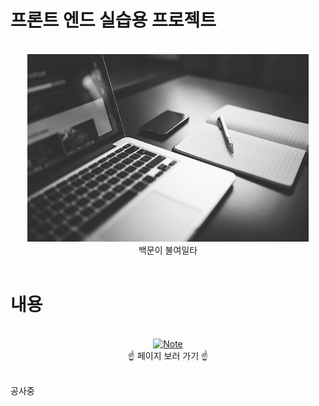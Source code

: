 # 프론트 엔드 실습용 프로젝트
<br />
<!-- Logo -->
<div align="center">
  <img src="/src/img/md/pixabay_img_001.jpg" alt="Note" height="300px">
</div>

<!-- Title and Description -->
<div align="center">
백문이 불여일타
</div>

<br />

# 내용
<br />
<div align="center">
  <a href="http://nxver.com/mini_front_end_projects/">
    <img src="/src/img/md/index_page.gif" alt="Note" height="300px">
  </a>
</div>

<div align="center">
☝️ 페이지 보러 가기 ☝️
</div>

<br />

공사중

<br />



<br />



<br />
